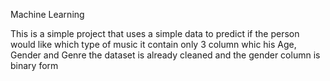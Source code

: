 Machine Learning

This is a simple project that uses a simple data to predict if the person would like which type of music
it contain only 3 column whic his Age, Gender and Genre
the dataset is already cleaned and the gender column is binary form
